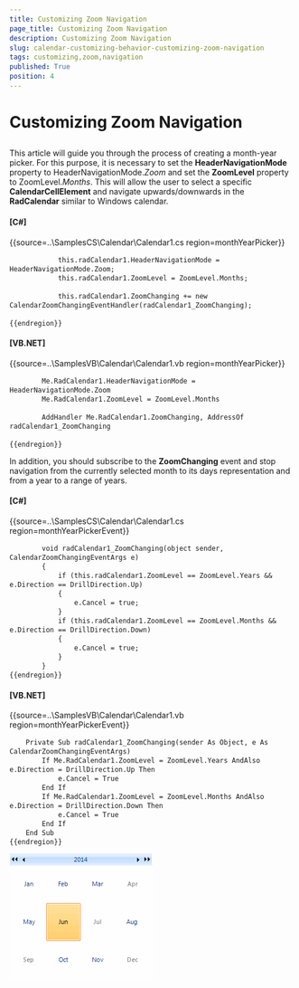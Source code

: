 ```yaml
---
title: Customizing Zoom Navigation
page_title: Customizing Zoom Navigation
description: Customizing Zoom Navigation
slug: calendar-customizing-behavior-customizing-zoom-navigation
tags: customizing,zoom,navigation
published: True
position: 4
---
```


# Customizing Zoom Navigation



## 

This article will guide you through the process of creating a month-year picker. For this purpose, it is necessary to set the __HeaderNavigationMode__
        property to HeaderNavigationMode.*Zoom* and set the __ZoomLevel__ property to ZoomLevel.*Months*. 
        This will allow the user to select a specific __CalendarCellElement__ and navigate upwards/downwards in the __RadCalendar__ similar to Windows calendar. 

#### __[C#]__

{{source=..\SamplesCS\Calendar\Calendar1.cs region=monthYearPicker}}
	
	            this.radCalendar1.HeaderNavigationMode = HeaderNavigationMode.Zoom;
	            this.radCalendar1.ZoomLevel = ZoomLevel.Months;
	
	            this.radCalendar1.ZoomChanging += new CalendarZoomChangingEventHandler(radCalendar1_ZoomChanging);
	
	{{endregion}}



#### __[VB.NET]__

{{source=..\SamplesVB\Calendar\Calendar1.vb region=monthYearPicker}}
	
	        Me.RadCalendar1.HeaderNavigationMode = HeaderNavigationMode.Zoom
	        Me.RadCalendar1.ZoomLevel = ZoomLevel.Months
	
	        AddHandler Me.RadCalendar1.ZoomChanging, AddressOf radCalendar1_ZoomChanging
	
	{{endregion}}



In addition, you should subscribe to the __ZoomChanging__ event and stop navigation from the currently selected month to its days
        representation and from a year to a range of years.

#### __[C#]__

{{source=..\SamplesCS\Calendar\Calendar1.cs region=monthYearPickerEvent}}
	
	        void radCalendar1_ZoomChanging(object sender, CalendarZoomChangingEventArgs e)
	        {
	            if (this.radCalendar1.ZoomLevel == ZoomLevel.Years && e.Direction == DrillDirection.Up) 
	            {
	                e.Cancel = true;
	            }
	            if (this.radCalendar1.ZoomLevel == ZoomLevel.Months && e.Direction == DrillDirection.Down) 
	            {
	                e.Cancel = true;
	            }
	        }
	{{endregion}}



#### __[VB.NET]__

{{source=..\SamplesVB\Calendar\Calendar1.vb region=monthYearPickerEvent}}
	
	    Private Sub radCalendar1_ZoomChanging(sender As Object, e As CalendarZoomChangingEventArgs)
	        If Me.RadCalendar1.ZoomLevel = ZoomLevel.Years AndAlso e.Direction = DrillDirection.Up Then
	            e.Cancel = True
	        End If
	        If Me.RadCalendar1.ZoomLevel = ZoomLevel.Months AndAlso e.Direction = DrillDirection.Down Then
	            e.Cancel = True
	        End If
	    End Sub
	{{endregion}}

![calendar-customizing-behavior-customizing-zoom-navigation 001](images/calendar-customizing-behavior-customizing-zoom-navigation001.gif)
